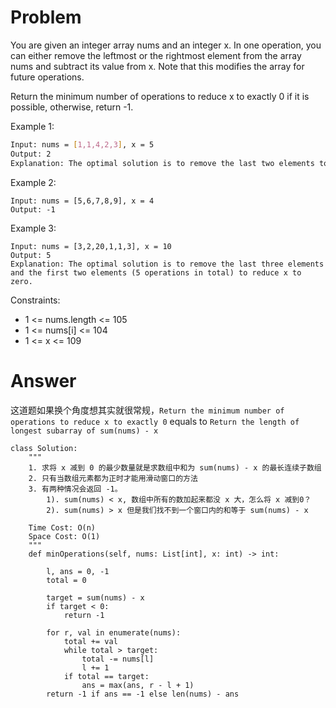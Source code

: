 # Problem
You are given an integer array nums and an integer x. In one operation, you can either remove the leftmost or the rightmost element from the array nums and subtract its value from x. Note that this modifies the array for future operations.

Return the minimum number of operations to reduce x to exactly 0 if it is possible, otherwise, return -1.

Example 1:
```bash
Input: nums = [1,1,4,2,3], x = 5
Output: 2
Explanation: The optimal solution is to remove the last two elements to reduce x to zero.
```

Example 2:
```
Input: nums = [5,6,7,8,9], x = 4
Output: -1
```

Example 3:
```
Input: nums = [3,2,20,1,1,3], x = 10
Output: 5
Explanation: The optimal solution is to remove the last three elements and the first two elements (5 operations in total) to reduce x to zero.
```

Constraints:
- 1 <= nums.length <= 105
- 1 <= nums[i] <= 104
- 1 <= x <= 109

# Answer
这道题如果换个角度想其实就很常规，`Return the minimum number of operations to reduce x to exactly 0` equals to `Return the length of longest subarray of sum(nums) - x `

```python3
class Solution:
    """
    1. 求将 x 减到 0 的最少数量就是求数组中和为 sum(nums) - x 的最长连续子数组
    2. 只有当数组元素都为正时才能用滑动窗口的方法
    3. 有两种情况会返回 -1。
        1). sum(nums) < x, 数组中所有的数加起来都没 x 大，怎么将 x 减到0？
        2). sum(nums) > x 但是我们找不到一个窗口内的和等于 sum(nums) - x
    
    Time Cost: O(n)
    Space Cost: O(1)
    """
    def minOperations(self, nums: List[int], x: int) -> int:
        
        l, ans = 0, -1
        total = 0
        
        target = sum(nums) - x
        if target < 0:
            return -1
        
        for r, val in enumerate(nums):
            total += val
            while total > target:
                total -= nums[l]
                l += 1
            if total == target:
                ans = max(ans, r - l + 1)
        return -1 if ans == -1 else len(nums) - ans
```